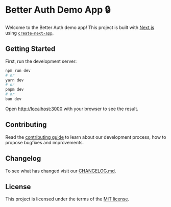 # Better Auth Demo App 🔒

Welcome to the Better Auth demo app! This project is built with [Next.js](https://nextjs.org) using [`create-next-app`](https://nextjs.org/docs/app/api-reference/cli/create-next-app).

## Getting Started

First, run the development server:

```bash
npm run dev
# or
yarn dev
# or
pnpm dev
# or
bun dev
```

Open [http://localhost:3000](http://localhost:3000) with your browser to see the result.

## Contributing

Read the [contributing guide](/CONTRIBUTING.md) to learn about our development process, how to propose bugfixes and improvements.

## Changelog

To see what has changed visit our [CHANGELOG.md](/CHANGELOG.md).

## License

This project is licensed under the terms of the [MIT license](/LICENSE).
